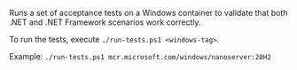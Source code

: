 Runs a set of acceptance tests on a Windows container to validate that both .NET and .NET Framework scenarios work correctly.

To run the tests, execute `./run-tests.ps1 <windows-tag>`.

Example: `./run-tests.ps1 mcr.microsoft.com/windows/nanoserver:20H2`
